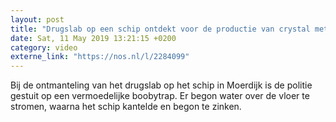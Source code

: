 ```yaml
---
layout: post
title: "Drugslab op een schip ontdekt voor de productie van crystal meth"
date: Sat, 11 May 2019 13:21:15 +0200
category: video
externe_link: "https://nos.nl/l/2284099"
---
```


Bij de ontmanteling van het drugslab op het schip in Moerdijk is de politie gestuit op een vermoedelijke boobytrap. Er begon water over de vloer te stromen, waarna het schip kantelde en begon te zinken.
